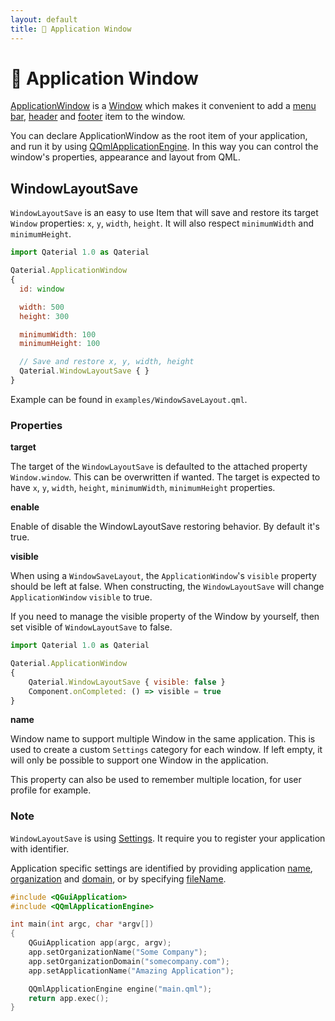 ```yaml
---
layout: default
title: 📱 Application Window
---
```


# 📱 Application Window

[ApplicationWindow](https://doc.qt.io/qt-5/qml-qtquick-controls2-applicationwindow.html) is a [Window](https://doc.qt.io/qt-5/qml-qtquick-window-window.html) which makes it convenient to add a [menu bar](https://doc.qt.io/qt-5/qml-qtquick-controls2-applicationwindow.html#menuBar-attached-prop), [header](https://doc.qt.io/qt-5/qml-qtquick-controls2-applicationwindow.html#header-attached-prop) and [footer](https://doc.qt.io/qt-5/qml-qtquick-controls2-applicationwindow.html#footer-attached-prop) item to the window.

You can declare ApplicationWindow as the root item of your application, and run it by using [QQmlApplicationEngine](https://doc.qt.io/qt-5/qqmlapplicationengine.html). In this way you can control the window's properties, appearance and layout from QML.

## WindowLayoutSave

`WindowLayoutSave` is an easy to use Item that will save and restore its target `Window` properties: `x`, `y`, `width`, `height`. It will also respect `minimumWidth` and `minimumHeight`.

```js
import Qaterial 1.0 as Qaterial

Qaterial.ApplicationWindow
{
  id: window

  width: 500
  height: 300

  minimumWidth: 100
  minimumHeight: 100

  // Save and restore x, y, width, height
  Qaterial.WindowLayoutSave { }
}
```

Example can be found in `examples/WindowSaveLayout.qml`.

### Properties

**target**

The target of the `WindowLayoutSave` is defaulted to the attached property `Window.window`. This can be overwritten if wanted. The target is expected to have `x`, `y`, `width`, `height`, `minimumWidth`, `minimumHeight` properties.

**enable**

Enable of disable the WindowLayoutSave restoring behavior. By default it's true.

**visible**

When using a `WindowSaveLayout`, the `ApplicationWindow`'s `visible` property should be left at false. When constructing, the `WindowLayoutSave` will change `ApplicationWindow` `visible` to true.

If you need to manage the visible property of the Window by yourself, then set visible of `WindowLayoutSave` to false.

```js
import Qaterial 1.0 as Qaterial

Qaterial.ApplicationWindow
{
	Qaterial.WindowLayoutSave { visible: false }
    Component.onCompleted: () => visible = true
}
```

**name**

 Window name to support multiple Window in the same application. This is used to create a custom `Settings` category for each window. If left empty, it will only be possible to support one Window in the application.

This property can also be used to remember multiple location, for user profile for example.

### Note

`WindowLayoutSave` is using [Settings](https://doc.qt.io/qt-5/qml-qt-labs-settings-settings.html). It require you to register your application with identifier.

Application specific settings are identified by providing application [name](https://doc.qt.io/qt-5/qcoreapplication.html#applicationName-prop), [organization](https://doc.qt.io/qt-5/qcoreapplication.html#organizationName-prop) and [domain](https://doc.qt.io/qt-5/qcoreapplication.html#organizationDomain-prop), or by specifying [fileName](https://doc.qt.io/qt-5/qml-qt-labs-settings-settings.html#fileName-prop).

```c++
#include <QGuiApplication>
#include <QQmlApplicationEngine>

int main(int argc, char *argv[])
{
    QGuiApplication app(argc, argv);
    app.setOrganizationName("Some Company");
    app.setOrganizationDomain("somecompany.com");
    app.setApplicationName("Amazing Application");

    QQmlApplicationEngine engine("main.qml");
    return app.exec();
}
```